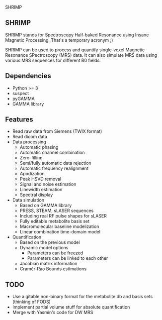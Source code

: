 SHRIMP

## SHRIMP

SHRIMP stands for Spectroscopy Half-baked Resonance using Insane Magnetic Processing. That's a temporary acronym ;)

SHRIMP can be used to process and quantify single-voxel Magnetic Resonance SPectroscopy (MRS) data. It can also simulate MRS data using various MRS sequences for different B0 fields.

## Dependencies

- Python >= 3
- suspect
- pyGAMMA
- GAMMA library

## Features

- Read raw data from Siemens (TWIX format)
- Read dicom data
- Data processing
	- Automatic phasing
	- Automatic channel combination
	- Zero-filling
	- Semi/fully automatic data rejection
	- Automatic frequency realignment
	- Apodization
	- Peak HSVD removal
	- Signal and noise estimation
	- Linewidth estimation
	- Spectral display
- Data simulation
	- Based on GAMMA library
	- PRESS, STEAM, sLASER sequences
	- Including real RF pulse shapes for sLASER
	- Fully editable metabolite basis set
	- Macromolecular baseline modelization
	- Linear combination time-domain model
- Quantification
	- Based on the previous model
	- Dynamic model options
		- Parameters can be freezed
		- Parameters can be linked to each other
	- Jacobian matrix information
	- Cramér-Rao Bounds estimations

## TODO

- Use a gitable non-binary format for the metabolite db and basis sets (thinking of FODS)
- Implement partial volume stuff for absolute quantification
- Merge with Yasmin's code for DW MRS